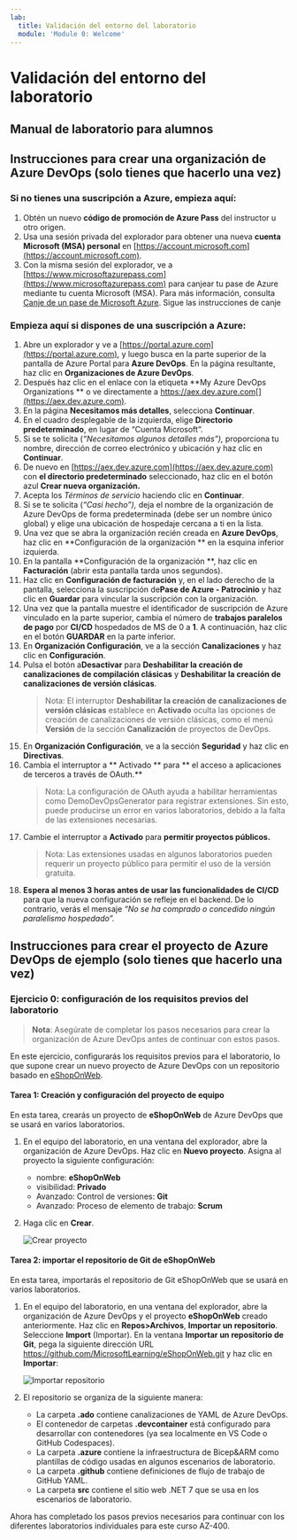 ```yaml
---
lab:
  title: Validación del entorno del laboratorio
  module: 'Module 0: Welcome'
---
```


# Validación del entorno del laboratorio

## Manual de laboratorio para alumnos

## Instrucciones para crear una organización de Azure DevOps (solo tienes que hacerlo una vez)

### Si no tienes una suscripción a Azure, empieza aquí:
1. Obtén un nuevo **código de promoción de Azure Pass** del instructor u otro origen.
1. Usa una sesión privada del explorador para obtener una nueva **cuenta Microsoft (MSA) personal** en [https://account.microsoft.com](https://account.microsoft.com).
1. Con la misma sesión del explorador, ve a [https://www.microsoftazurepass.com](https://www.microsoftazurepass.com) para canjear tu pase de Azure mediante tu cuenta Microsoft (MSA). Para más información, consulta [Canje de un pase de Microsoft Azure](https://www.microsoftazurepass.com/Home/HowTo?Length=5). Sigue las instrucciones de canje

### Empieza aquí si dispones de una suscripción a Azure:

1. Abre un explorador y ve a [https://portal.azure.com](https://portal.azure.com), y luego busca en la parte superior de la pantalla de Azure Portal para **Azure DevOps**. En la página resultante, haz clic en **Organizaciones de Azure DevOps**.
1. Después haz clic en el enlace con la etiqueta **My Azure DevOps Organizations ** o ve directamente a https://aex.dev.azure.com[](https://aex.dev.azure.com).
1. En la página **Necesitamos más detalles**, selecciona **Continuar**.
1. En el cuadro desplegable de la izquierda, elige **Directorio predeterminado**, en lugar de “Cuenta Microsoft”.
1. Si se te solicita (*“Necesitamos algunos detalles más”),* proporciona tu nombre, dirección de correo electrónico y ubicación y haz clic en **Continuar**.
1. De nuevo en [https://aex.dev.azure.com](https://aex.dev.azure.com) con **el directorio predeterminado** seleccionado, haz clic en el botón azul **Crear nueva organización.**
1. Acepta los *Términos de servicio* haciendo clic en **Continuar**.
1. Si se te solicita (*“Casi hecho”),* deja el nombre de la organización de Azure DevOps de forma predeterminada (debe ser un nombre único global) y elige una ubicación de hospedaje cercana a ti en la lista.
1. Una vez que se abra la organización recién creada en **Azure DevOps**, haz clic en **Configuración de la organización ** en la esquina inferior izquierda.
1. En la pantalla **Configuración de la organización **, haz clic en **Facturación** (abrir esta pantalla tarda unos segundos).
1. Haz clic en **Configuración de facturación** y, en el lado derecho de la pantalla, selecciona la suscripción de**Pase de Azure - Patrocinio** y haz clic en **Guardar** para vincular la suscripción con la organización.
1. Una vez que la pantalla muestre el identificador de suscripción de Azure vinculado en la parte superior, cambia el número de **trabajos paralelos de pago** por **CI/CD** hospedados de MS de 0 a **1**. A continuación, haz clic en el botón **GUARDAR** en la parte inferior.
1. En **Organización Configuración**, ve a la sección **Canalizaciones** y haz clic en **Configuración**.
1. Pulsa el botón a**Desactivar** para **Deshabilitar la creación de canalizaciones de compilación clásicas** y **Deshabilitar la creación de canalizaciones de versión clásicas**.
    > Nota: El interruptor **Deshabilitar la creación de canalizaciones de versión clásicas** establece en **Activado** oculta las opciones de creación de canalizaciones de versión clásicas, como el menú **Versión** de la sección **Canalización** de proyectos de DevOps.
1. En **Organización Configuración**, ve a la sección **Seguridad** y haz clic en **Directivas**.
1. Cambia el interruptor a ** Activado ** para ** el acceso a aplicaciones de terceros a través de OAuth.**
    > Nota: La configuración de OAuth ayuda a habilitar herramientas como DemoDevOpsGenerator para registrar extensiones. Sin esto, puede producirse un error en varios laboratorios, debido a la falta de las extensiones necesarias.
1. Cambie el interruptor a **Activado** para **permitir proyectos públicos.**
    > Nota: Las extensiones usadas en algunos laboratorios pueden requerir un proyecto público para permitir el uso de la versión gratuita.
1. **Espera al menos 3 horas antes de usar las funcionalidades de CI/CD** para que la nueva configuración se refleje en el backend. De lo contrario, verás el mensaje *“No se ha comprado o concedido ningún paralelismo hospedado”.*

## Instrucciones para crear el proyecto de Azure DevOps de ejemplo (solo tienes que hacerlo una vez)

### Ejercicio 0: configuración de los requisitos previos del laboratorio

> **Nota**: Asegúrate de completar los pasos necesarios para crear la organización de Azure DevOps antes de continuar con estos pasos.

En este ejercicio, configurarás los requisitos previos para el laboratorio, lo que supone crear un nuevo proyecto de Azure DevOps con un repositorio basado en [eShopOnWeb](https://github.com/MicrosoftLearning/eShopOnWeb).

#### Tarea 1: Creación y configuración del proyecto de equipo

En esta tarea, crearás un proyecto de **eShopOnWeb** de Azure DevOps que se usará en varios laboratorios.

1. En el equipo del laboratorio, en una ventana del explorador, abre la organización de Azure DevOps. Haz clic en **Nuevo proyecto**. Asigna al proyecto la siguiente configuración:
    - nombre: **eShopOnWeb**
    - visibilidad: **Privado**
    - Avanzado: Control de versiones: **Git**
    - Avanzado: Proceso de elemento de trabajo: **Scrum**

2. Haga clic en **Crear**.

    ![Crear proyecto](https://microsoftlearning.github.io/AZ400-DesigningandImplementingMicrosoftDevOpsSolutions/Instructions/Labs/images/create-project.png)

#### Tarea 2: importar el repositorio de Git de eShopOnWeb

En esta tarea, importarás el repositorio de Git eShopOnWeb que se usará en varios laboratorios.

1. En el equipo del laboratorio, en una ventana del explorador, abre la organización de Azure DevOps y el proyecto **eShopOnWeb** creado anteriormente. Haz clic en **Repos>Archivos**, **Importar un repositorio**. Seleccione **Import** (Importar). En la ventana **Importar un repositorio de Git**, pega la siguiente dirección URL https://github.com/MicrosoftLearning/eShopOnWeb.git y haz clic en **Importar**:

    ![Importar repositorio](https://microsoftlearning.github.io/AZ400-DesigningandImplementingMicrosoftDevOpsSolutions/Instructions/Labs/images/import-repo.png)

2. El repositorio se organiza de la siguiente manera:
    - La carpeta **.ado** contiene canalizaciones de YAML de Azure DevOps.
    - El contenedor de carpetas **.devcontainer** está configurado para desarrollar con contenedores (ya sea localmente en VS Code o GitHub Codespaces).
    - La carpeta **.azure** contiene la infraestructura de Bicep&ARM como plantillas de código usadas en algunos escenarios de laboratorio.
    - La carpeta **.github** contiene definiciones de flujo de trabajo de GitHub YAML.
    - La carpeta **src** contiene el sitio web .NET 7 que se usa en los escenarios de laboratorio.

Ahora has completado los pasos previos necesarios para continuar con los diferentes laboratorios individuales para este curso AZ-400.
